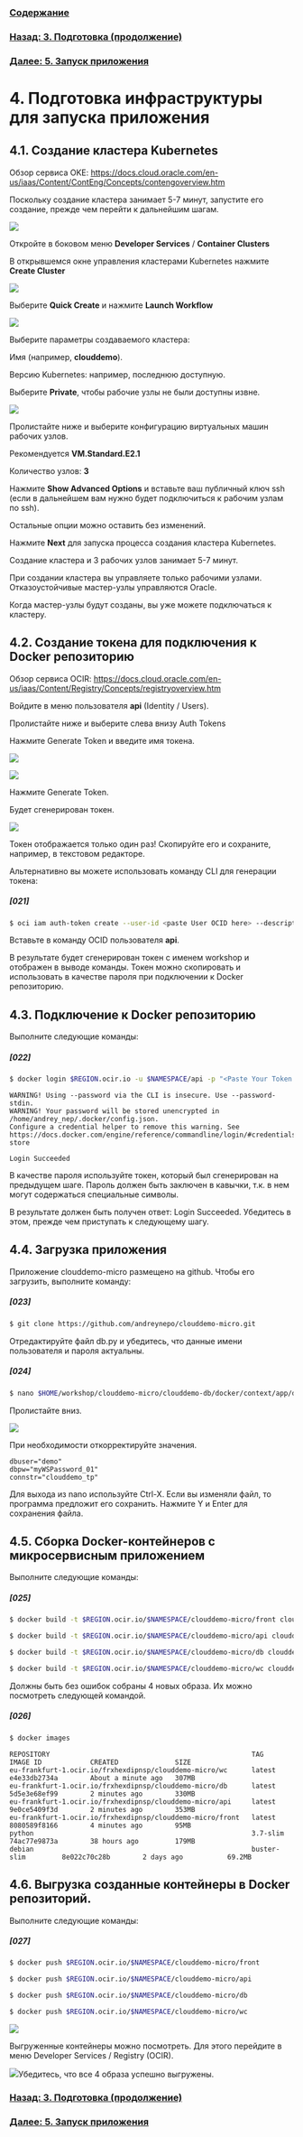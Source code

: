 ### [Содержание](../../README.md)

### [Назад: 3. Подготовка (продолжение)](p3.md)
### [Далее: 5. Запуск приложения](p5.md)
# 4. Подготовка инфраструктуры для запуска приложения

## 4.1. Создание кластера Kubernetes

Обзор сервиса OKE: https://docs.cloud.oracle.com/en-us/iaas/Content/ContEng/Concepts/contengoverview.htm

Поскольку создание кластера занимает 5-7 минут, запустите его создание, прежде чем перейти к дальнейшим шагам.

![](media/p4/image1.png)

Откройте в боковом меню **Developer Services** / **Container Clusters**

В открывшемся окне управления кластерами Kubernetes нажмите **Create Cluster**

![](media/p4/image2.png)

Выберите **Quick Create** и нажмите **Launch Workflow**

![](media/p4/image3.png)

Выберите параметры создаваемого кластера:

Имя (например, **clouddemo**).

Версию Kubernetes: например, последнюю доступную.

Выберите **Private**, чтобы рабочие узлы не были доступны извне.

![](media/p4/image4.png)

Пролистайте ниже и выберите конфигурацию виртуальных машин рабочих узлов.

Рекомендуется **VM.Standard.E2.1**

Количество узлов: **3**

Нажмите **Show Advanced Options** и вставьте ваш публичный ключ ssh (если в дальнейшем вам нужно будет подключиться к рабочим узлам по ssh).

Остальные опции можно оставить без изменений.

Нажмите **Next** для запуска процесса создания кластера Kubernetes.

Создание кластера и 3 рабочих узлов занимает 5-7 минут.

При создании кластера вы управляете только рабочими узлами. Отказоустойчивые мастер-узлы управляются Oracle.

Когда мастер-узлы будут созданы, вы уже можете подключаться к кластеру.

## 4.2. Создание токена для подключения к Docker репозиторию

Обзор сервиса OCIR:
<https://docs.cloud.oracle.com/en-us/iaas/Content/Registry/Concepts/registryoverview.htm>

Войдите в меню пользователя **api** (Identity / Users).

Пролистайте ниже и выберите слева внизу Auth Tokens

Нажмите Generate Token и введите имя токена.

![](media/p4/image5.png)

![](media/p4/image6.png)

Нажмите Generate Token.

Будет сгенерирован токен.

![](media/p4/image7.png)

Токен отображается только один раз\! Скопируйте
его и сохраните, например, в текстовом редакторе.

Альтернативно вы можете использовать команду CLI для генерации токена:

##### [021]

```bash
$ oci iam auth-token create --user-id <paste User OCID here> --description workshop |jq ".data.token"
```

Вставьте в команду OCID пользователя **api**.

В результате будет сгенерирован токен с именем workshop и отображен в выводе команды. Токен можно скопировать и использовать в качестве пароля при подключении к Docker репозиторию.

## 4.3. Подключение к Docker репозиторию

Выполните следующие команды:

##### [022]

```bash
$ docker login $REGION.ocir.io -u $NAMESPACE/api -p "<Paste Your Token Here>"
```

```
WARNING! Using --password via the CLI is insecure. Use --password-stdin.
WARNING! Your password will be stored unencrypted in /home/andrey_nep/.docker/config.json.
Configure a credential helper to remove this warning. See
https://docs.docker.com/engine/reference/commandline/login/#credentials-store

Login Succeeded
```

В качестве пароля используйте токен, который был сгенерирован на предыдущем шаге. Пароль должен быть заключен в кавычки, т.к. в нем могут содержаться специальные символы.

В результате должен быть получен ответ: Login Succeeded. Убедитесь в этом, прежде чем приступать к следующему шагу.

## 4.4. Загрузка приложения

Приложение clouddemo-micro размещено на github. Чтобы его загрузить, выполните команду:

##### [023]

```bash
$ git clone https://github.com/andreynepo/clouddemo-micro.git
```

Отредактируйте файл db.py и убедитесь, что данные имени пользователя и пароля актуальны.

##### [024]

```bash
$ nano $HOME/workshop/clouddemo-micro/clouddemo-db/docker/context/app/db.py
```

Пролистайте вниз.

![](media/p4/image8.png)

При необходимости откорректируйте значения.

```
dbuser="demo"
dbpw="myWSPassword_01"
connstr="clouddemo_tp"
```

Для выхода из nano используйте Ctrl-X. Если вы изменяли файл, то программа предложит его сохранить. Нажмите Y и Enter для сохранения файла.

## 4.5. Сборка Docker-контейнеров с микросервисным приложением

Выполните следующие команды:

##### [025]

```bash
$ docker build -t $REGION.ocir.io/$NAMESPACE/clouddemo-micro/front clouddemo-front/docker/
```

```bash
$ docker build -t $REGION.ocir.io/$NAMESPACE/clouddemo-micro/api clouddemo-api/docker/
```

```bash
$ docker build -t $REGION.ocir.io/$NAMESPACE/clouddemo-micro/db clouddemo-db/docker/
```

```bash
$ docker build -t $REGION.ocir.io/$NAMESPACE/clouddemo-micro/wc clouddemo-wc/docker/
```

Должны быть без ошибок собраны 4 новых образа. Их можно посмотреть следующей командой.

##### [026]

```bash
$ docker images
```

```
REPOSITORY                                                  TAG                 IMAGE ID            CREATED              SIZE
eu-frankfurt-1.ocir.io/frxhexdipnsp/clouddemo-micro/wc      latest              e4e33db2734a        About a minute ago   307MB
eu-frankfurt-1.ocir.io/frxhexdipnsp/clouddemo-micro/db      latest              5d5e3e68ef99        2 minutes ago        330MB
eu-frankfurt-1.ocir.io/frxhexdipnsp/clouddemo-micro/api     latest              9e0ce5409f3d        2 minutes ago        353MB
eu-frankfurt-1.ocir.io/frxhexdipnsp/clouddemo-micro/front   latest              8080589f8166        4 minutes ago        95MB
python                                                      3.7-slim            74ac77e9873a        38 hours ago         179MB
debian                                                      buster-slim         8e022c70c28b        2 days ago           69.2MB
```

## 4.6. Выгрузка созданные контейнеры в Docker репозиторий.

Выполните следующие команды:

##### [027]

```bash
$ docker push $REGION.ocir.io/$NAMESPACE/clouddemo-micro/front
```

```bash
$ docker push $REGION.ocir.io/$NAMESPACE/clouddemo-micro/api
```

```bash
$ docker push $REGION.ocir.io/$NAMESPACE/clouddemo-micro/db
```

```bash
$ docker push $REGION.ocir.io/$NAMESPACE/clouddemo-micro/wc
```

![](media/p4/image9.png)

Выгруженные контейнеры можно посмотреть. Для этого перейдите в меню Developer Services / Registry (OCIR).

![](media/p4/image10.png)Убедитесь, что все 4 образа успешно выгружены.

### [Назад: 3. Подготовка (продолжение)](p3.md)
### [Далее: 5. Запуск приложения](p5.md)